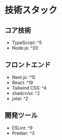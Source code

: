 # 技術スタック

## コア技術

- TypeScript: ^5
- Node.js: ^20

## フロントエンド

- Next.js: ^15
- React: ^19
- Tailwind CSS: ^4
- shadcn/ui: ^2
- jotai: ^2

## 開発ツール

- ESLint: ^9
- Prettier: ^3
